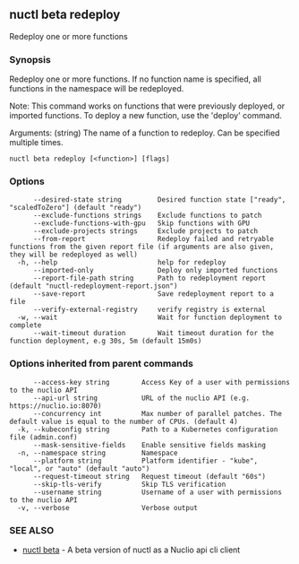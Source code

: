 ## nuctl beta redeploy

Redeploy one or more functions

### Synopsis


Redeploy one or more functions. If no function name is specified, 
all functions in the namespace will be redeployed.

Note: This command works on functions that were previously deployed, or imported functions.
	  To deploy a new function, use the 'deploy' command.

Arguments:
  <function> (string) The name of a function to redeploy. Can be specified multiple times.

```
nuctl beta redeploy [<function>] [flags]
```

### Options

```
      --desired-state string         Desired function state ["ready", "scaledToZero"] (default "ready")
      --exclude-functions strings    Exclude functions to patch
      --exclude-functions-with-gpu   Skip functions with GPU
      --exclude-projects strings     Exclude projects to patch
      --from-report                  Redeploy failed and retryable functions from the given report file (if arguments are also given, they will be redeployed as well)
  -h, --help                         help for redeploy
      --imported-only                Deploy only imported functions
      --report-file-path string      Path to redeployment report (default "nuctl-redeployment-report.json")
      --save-report                  Save redeployment report to a file
      --verify-external-registry     verify registry is external
  -w, --wait                         Wait for function deployment to complete
      --wait-timeout duration        Wait timeout duration for the function deployment, e.g 30s, 5m (default 15m0s)
```

### Options inherited from parent commands

```
      --access-key string        Access Key of a user with permissions to the nuclio API
      --api-url string           URL of the nuclio API (e.g. https://nuclio.io:8070)
      --concurrency int          Max number of parallel patches. The default value is equal to the number of CPUs. (default 4)
  -k, --kubeconfig string        Path to a Kubernetes configuration file (admin.conf)
      --mask-sensitive-fields    Enable sensitive fields masking
  -n, --namespace string         Namespace
      --platform string          Platform identifier - "kube", "local", or "auto" (default "auto")
      --request-timeout string   Request timeout (default "60s")
      --skip-tls-verify          Skip TLS verification
      --username string          Username of a user with permissions to the nuclio API
  -v, --verbose                  Verbose output
```

### SEE ALSO

* [nuctl beta](nuctl_beta.md)	 - A beta version of nuctl as a Nuclio api cli client


